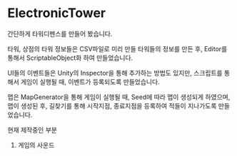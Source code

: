 # ElectronicTower
간단하게 타워디펜스를 만들어 봤습니다.

타워, 상점의 타워 정보들은 CSV파일로 미리 만들 타워들의 정보를 만든 후, Editor를 통해서 ScriptableObject화 하여 만들었습니다.

UI들의 이벤트들은 Unity의 Inspector을 통해 추가하는 방법도 있지만, 스크립트를 통해서 게임이 실행될 때, 이벤트가 등록되도록 만들었습니다.

맵은 MapGenerator을 통해 게임이 실행될 때, Seed에 따라 맵이 생성되게 하였으며, 맵이 생성된 후, 길찾기를 통해 시작지점, 종료지점을 등록하여 적들이 지나가도록 만들었습니다.

현재 제작중인 부분

1. 게임의 사운드
